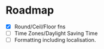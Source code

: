 # Roadmap
- [x] Round/Ceil/Floor fns
- [ ] Time Zones/Daylight Saving Time
- [ ] Formatting including localisation.
